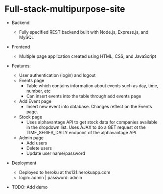 # Full-stack-multipurpose-site
- Backend
  - Fully specified REST backend built with Node.js, Express.js, and MySQL
  
- Frontend
  - Multiple page application created using HTML, CSS, and JavaScript
  
- Features:
  - User authentication (login) and logout
  - Events page
    - Table which contains information about events such as day, time, number, etc
    - Can insert events into the table through add events page
  - Add Event page
    - Insert new event into database. Changes reflect on the Events page.
  - Stock page
    - Uses alphavantage API to get stock data for companies available in the dropdown list. Uses AJAX to do a GET request ot the TIME_SERIES_DAILY endpoint of the alphavantage API.
  - Admin page
    - Add users
    - Delete users
    - Update user name/password
    
- Deployment
  - Deployed to heroku at ths131.herokuapp.com
  - login: admin | password: admin
  
 - TODO: Add demo
